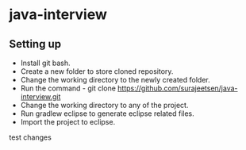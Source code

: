 # java-interview

## Setting up
* Install git bash. 
* Create a new folder to store cloned repository.
* Change the working directory to the newly created folder.
* Run the command - git clone https://github.com/surajeetsen/java-interview.git
* Change the working directory to any of the project.
* Run gradlew eclipse to generate eclipse related files.
* Import the project to eclipse.

test changes
